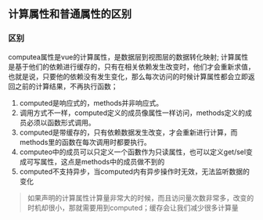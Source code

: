 ## 计算属性和普通属性的区别

### 区别

computea属性是vue的计算属性，是数据层到视图层的数据转化映射;
计算属性是基于他们的依赖进行缓存的，只有在相关依赖发生改变时，他们才会重新求值，也就是说，只要他的依赖没有发生变化，那么每次访问的时候计算属性都会立即返回之前的计算结果，不再执行函数；

1. computed是响应式的，methods并非响应式。
2. 调用方式不一样，computed定义的成员像属性一样访问，methods定义的成员必须以函数形式调用。
3. computed是带缓存的，只有依赖数据发生改变，才会重新进行计算，而methods里的函数在每次调用时都要执行。
4.  computeo中的成员可以只定义一个函數作为只读属性，也可以定义get/sel变成可写属性，这点是methods中的成员做不到的
5. computed不支持异步，当computed内有异步操作时无效，无法监听数据的变化

>  如果声明的计算属性计算量非常大的时候，而且访问量次数非常多，改变的时机却很小，那就需要用到computed；缓存会让我们减少很多计算量

